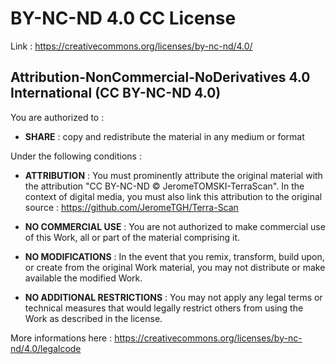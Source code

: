 # BY-NC-ND 4.0 CC License

Link : https://creativecommons.org/licenses/by-nc-nd/4.0/


## Attribution-NonCommercial-NoDerivatives 4.0 International (CC BY-NC-ND 4.0)


You are authorized to :

- **SHARE** : copy and redistribute the material in any medium or format

Under the following conditions :

- **ATTRIBUTION** : You must prominently attribute the original material with the attribution "CC BY-NC-ND © JeromeTOMSKI-TerraScan". In the context of digital media, you must also link this attribution to the original source : https://github.com/JeromeTGH/Terra-Scan

- **NO COMMERCIAL USE** : You are not authorized to make commercial use of this Work, all or part of the material comprising it.

- **NO MODIFICATIONS** : In the event that you remix, transform, build upon, or create from the original Work material, you may not distribute or make available the modified Work.

- **NO ADDITIONAL RESTRICTIONS** : You may not apply any legal terms or technical measures that would legally restrict others from using the Work as described in the license.


More informations here : https://creativecommons.org/licenses/by-nc-nd/4.0/legalcode
